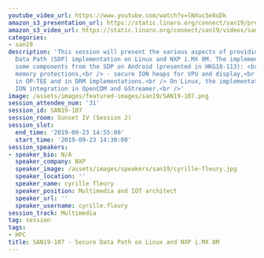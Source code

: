 ```yaml
---
youtube_video_url: https://www.youtube.com/watch?v=lNXuc5e8oDk
amazon_s3_presentation_url: https://static.linaro.org/connect/san19/presentations/san19-107.pdf
amazon_s3_video_url: https://static.linaro.org/connect/san19/videos/san19-107.mp4
categories:
- san19
description: 'This session will present the various aspects of providing a Secure
  Data Path (SDP) implementation on Linux and NXP i.MX 8M. The implementation reuses
  some components from the SDP on Android (presented in HKG18-113): <br /> - hardware
  memory protections,<br /> - secure ION heaps for VPU and display,<br /> - ION integration
  in OP-TEE and in DRM implementations.<br /> On Linux, the implementation involves
  ION integration in OpenCDM and GStreamer.<br />'
image: /assets/images/featured-images/san19/SAN19-107.png
session_attendee_num: '31'
session_id: SAN19-107
session_room: Sunset IV (Session 2)
session_slot:
  end_time: '2019-09-23 14:55:00'
  start_time: '2019-09-23 14:30:00'
session_speakers:
- speaker_bio: N/A
  speaker_company: NXP
  speaker_image: /assets/images/speakers/san19/cyrille-fleury.jpg
  speaker_location: ''
  speaker_name: cyrille fleury
  speaker_position: Multimedia and IOT architect
  speaker_url: ''
  speaker_username: cyrille.fleury
session_track: Multimedia
tag: session
tags:
- HPC
title: SAN19-107 - Secure Data Path on Linux and NXP i.MX 8M
---
```

